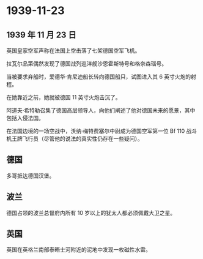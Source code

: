 # 1939-11-23

## 1939 年 11 月 23 日

英国皇家空军声称在法国上空击落了七架德国空军飞机。

拉瓦尔品第偶然发现了德国战列巡洋舰沙恩霍斯特号和格奈森瑙号。

当被要求弃船时，爱德华·肯尼迪船长转向德国船只，试图进入其 6
英寸火炮的射程。

在她靠近之前，她就被德国 11 英寸火炮击沉了。

阿道夫·希特勒召集了德国高层领导人，向他们阐述了他对德国未来的愿景，其中包括入侵法国。

在法国边境的一场空战中，沃纳·梅特费塞尔中尉成为德国空军第一位 Bf 110
战斗机王牌飞行员（尽管他的说法的真实性仍存在一些疑问）。

## 德国

多哥抵达德国汉堡。

## 波兰

德国占领的波兰总督府内所有 10 岁以上的犹太人都必须佩戴大卫之星。

## 英国

英国在英格兰南部泰晤士河附近的泥地中发现一枚磁性水雷。

